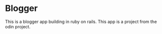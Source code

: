 # Blogger

This is a blogger app building in ruby on rails. This app is a project from the odin project.
